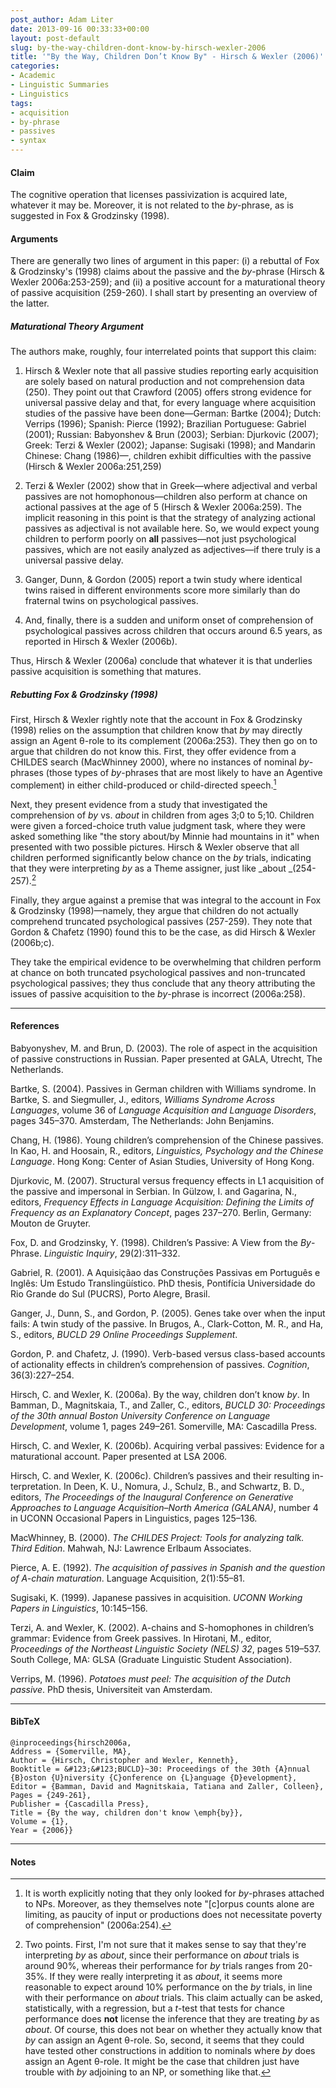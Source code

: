 ```yaml
---
post_author: Adam Liter
date: 2013-09-16 00:33:33+00:00
layout: post-default
slug: by-the-way-children-dont-know-by-hirsch-wexler-2006
title: '"By the Way, Children Don’t Know By" - Hirsch & Wexler (2006)'
categories:
- Academic
- Linguistic Summaries
- Linguistics
tags:
- acquisition
- by-phrase
- passives
- syntax
---
```


#### Claim

The cognitive operation that licenses passivization is acquired late, whatever it may be. Moreover, it is not related to the _by_-phrase, as is suggested in Fox & Grodzinsky (1998).

#### Arguments

There are generally two lines of argument in this paper: (i) a rebuttal of Fox & Grodzinsky's (1998) claims about the passive and the _by_-phrase (Hirsch & Wexler 2006a:253-259); and (ii) a positive account for a maturational theory of passive acquisition (259-260). I shall start by presenting an overview of the latter.

##### Maturational Theory Argument

The authors make, roughly, four interrelated points that support this claim:
	
  1. Hirsch & Wexler note that all passive studies reporting early acquisition are solely based on natural production and not comprehension data (250). They point out that Crawford (2005) offers strong evidence for universal passive delay and that, for every language where acquisition studies of the passive have been done&mdash;German: Bartke (2004); Dutch: Verrips (1996); Spanish: Pierce (1992); Brazilian Portuguese: Gabriel (2001); Russian: Babyonshev & Brun (2003); Serbian: Djurkovic (2007); Greek: Terzi & Wexler (2002); Japanse: Sugisaki (1998); and Mandarin Chinese: Chang (1986)&mdash;, children exhibit difficulties with the passive (Hirsch & Wexler 2006a:251,259)

  2. Terzi & Wexler (2002) show that in Greek&mdash;where adjectival and verbal passives are not homophonous&mdash;children also perform at chance on actional passives at the age of 5 (Hirsch & Wexler 2006a:259). The implicit reasoning in this point is that the strategy of analyzing actional passives as adjectival is not available here. So, we would expect young children to perform poorly on **all** passives&mdash;not just psychological passives, which are not easily analyzed as adjectives&mdash;if there truly is a universal passive delay.
	
  3. Ganger, Dunn, & Gordon (2005) report a twin study where identical twins raised in different environments score more similarly than do fraternal twins on psychological passives.
	
  4. And, finally, there is a sudden and uniform onset of comprehension of psychological passives across children that occurs around 6.5 years, as reported in Hirsch & Wexler (2006b).

Thus, Hirsch & Wexler (2006a) conclude that whatever it is that underlies passive acquisition is something that matures.

##### Rebutting Fox & Grodzinsky (1998)

First, Hirsch & Wexler rightly note that the account in Fox & Grodzinsky (1998) relies on the assumption that children know that _by_ may directly assign an Agent θ-role to its complement (2006a:253). They then go on to argue that children do not know this. First, they offer evidence from a CHILDES search (MacWhinney 2000), where no instances of nominal _by_-phrases (those types of _by_-phrases that are most likely to have an Agentive complement) in either child-produced or child-directed speech.[^1]

Next, they present evidence from a study that investigated the comprehension of _by_ vs. _about_ in children from ages 3;0 to 5;10. Children were given a forced-choice truth value judgment task, where they were asked something like "the story about/by Minnie had mountains in it" when presented with two possible pictures. Hirsch & Wexler observe that all children performed significantly below chance on the _by_ trials, indicating that they were interpreting _by_ as a Theme assigner, just like _about _(254-257).[^2]

Finally, they argue against a premise that was integral to the account in Fox & Grodzinsky (1998)&mdash;namely, they argue that children do not actually comprehend truncated psychological passives (257-259). They note that Gordon & Chafetz (1990) found this to be the case, as did Hirsch & Wexler (2006b;c).

They take the empirical evidence to be overwhelming that children perform at chance on both truncated psychological passives and non-truncated psychological passives; they thus conclude that any theory attributing the issues of passive acquisition to the _by_-phrase is incorrect (2006a:258).

* * * 

#### References

Babyonyshev, M. and Brun, D. (2003). The role of aspect in the acquisition of passive constructions in Russian. Paper presented at GALA, Utrecht, The Netherlands.

Bartke, S. (2004). Passives in German children with Williams syndrome. In Bartke, S. and Siegmuller, J., editors, _Williams Syndrome Across Languages_, volume 36 of _Language Acquisition and Language Disorders_, pages 345–370. Amsterdam, The Netherlands: John Benjamins.

Chang, H. (1986). Young children’s comprehension of the Chinese passives. In Kao, H. and Hoosain, R., editors, _Linguistics, Psychology and the Chinese Language_. Hong Kong: Center of Asian Studies, University of Hong Kong.

Djurkovic, M. (2007). Structural versus frequency effects in L1 acquisition of the passive and impersonal in Serbian. In Gülzow, I. and Gagarina, N., editors, _Frequency Effects in Language Acquisition: Defining the Limits of Frequency as an Explanatory Concept_, pages 237–270. Berlin, Germany: Mouton de Gruyter.

Fox, D. and Grodzinsky, Y. (1998). Children’s Passive: A View from the _By_-Phrase. _Linguistic Inquiry_, 29(2):311–332.

Gabriel, R. (2001). A Aquisiçãao das Construções Passivas em Português e Inglês: Um Estudo Translingüístico. PhD thesis, Pontifícia Universidade do Rio Grande do Sul (PUCRS), Porto Alegre, Brasil.

Ganger, J., Dunn, S., and Gordon, P. (2005). Genes take over when the input fails: A twin study of the passive. In Brugos, A., Clark-Cotton, M. R., and Ha, S., editors, _BUCLD 29 Online Proceedings Supplement_.

Gordon, P. and Chafetz, J. (1990). Verb-based versus class-based accounts of actionality effects in children’s comprehension of passives. _Cognition_, 36(3):227–254.

Hirsch, C. and Wexler, K. (2006a). By the way, children don’t know _by_. In Bamman, D., Magnitskaia, T., and Zaller, C., editors, _BUCLD 30: Proceedings of the 30th annual Boston University Conference on Language Development_, volume 1, pages 249–261. Somerville, MA: Cascadilla Press.

Hirsch, C. and Wexler, K. (2006b). Acquiring verbal passives: Evidence for a maturational account. Paper presented at LSA 2006.

Hirsch, C. and Wexler, K. (2006c). Children’s passives and their resulting in- terpretation. In Deen, K. U., Nomura, J., Schulz, B., and Schwartz, B. D., editors, _The Proceedings of the Inaugural Conference on Generative Approaches to Language Acquisition–North America (GALANA)_, number 4 in UCONN Occasional Papers in Linguistics, pages 125–136.

MacWhinney, B. (2000). _The CHILDES Project: Tools for analyzing talk. Third Edition_. Mahwah, NJ: Lawrence Erlbaum Associates.

Pierce, A. E. (1992). _The acquisition of passives in Spanish and the question of A-chain maturation_. Language Acquisition, 2(1):55–81.

Sugisaki, K. (1999). Japanese passives in acquisition. _UCONN Working Papers in Linguistics_, 10:145–156.

Terzi, A. and Wexler, K. (2002). A-chains and S-homophones in children’s grammar: Evidence from Greek passives. In Hirotani, M., editor, _Proceedings of the Northeast Linguistic Society (NELS) 32_, pages 519–537. South College, MA: GLSA (Graduate Linguistic Student Association).

Verrips, M. (1996). _Potatoes must peel: The acquisition of the Dutch passive_. PhD thesis, Universiteit van Amsterdam.

* * * 

#### BibTeX

    @inproceedings{hirsch2006a,
    Address = {Somerville, MA},
    Author = {Hirsch, Christopher and Wexler, Kenneth},
    Booktitle = &#123;&#123;BUCLD}~30: Proceedings of the 30th {A}nnual {B}oston {U}niversity {C}onference on {L}anguage {D}evelopment},
    Editor = {Bamman, David and Magnitskaia, Tatiana and Zaller, Colleen},
    Pages = {249-261},
    Publisher = {Cascadilla Press},
    Title = {By the way, children don't know \emph{by}},
    Volume = {1},
    Year = {2006}}

* * *

#### Notes

[^1]: It is worth explicitly noting that they only looked for _by_-phrases attached to NPs. Moreover, as they themselves note "[c]orpus counts alone are limiting, as paucity of input or productions does not necessitate poverty of comprehension" (2006a:254).
	
[^2]: Two points. First, I'm not sure that it makes sense to say that they're interpreting _by_ as _about_, since their performance on _about_ trials is around 90%, whereas their performance for _by_ trials ranges from 20-35%. If they were really interpreting it as _about_, it seems more reasonable to expect around 10% performance on the _by_ trials, in line with their performance on _about_ trials. This claim actually can be asked, statistically, with a regression, but a _t_-test that tests for chance performance does **not** license the inference that they are treating _by_ as _about_. Of course, this does not bear on whether they actually know that _by_ can assign an Agent θ-role. So, second, it seems that they could have tested other constructions in addition to nominals where _by_ does assign an Agent θ-role. It might be the case that children just have trouble with _by_ adjoining to an NP, or something like that.
